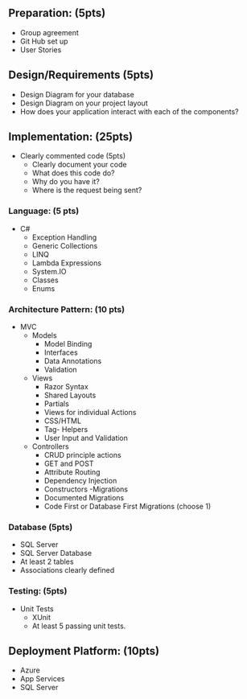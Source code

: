 ## Preparation: (5pts)
- Group agreement
- Git Hub set up
- User Stories 

## Design/Requirements (5pts)
- Design Diagram for your database
- Design Diagram on your project layout
- How does your application interact with each of the components?

## Implementation: (25pts)
- Clearly commented code (5pts)
	- Clearly document your code
	- What does this code do?
	- Why do you have it?
	- Where is the request being sent?
###	Language: (5 pts)
- C#
	- Exception Handling
	- Generic Collections
	- LINQ
	- Lambda Expressions
	- System.IO
	- Classes
	- Enums

### Architecture Pattern: (10 pts)
- MVC
	- Models
		- Model Binding
		- Interfaces
		- Data Annotations
		- Validation
	- Views 
		- Razor Syntax
		- Shared Layouts
		- Partials
		- Views for individual Actions
		- CSS/HTML
		- Tag- Helpers
		- User Input and Validation
	- Controllers
		- CRUD principle actions
		- GET and POST
		- Attribute Routing
		- Dependency Injection
		- Constructors
	-Migrations
		- Documented Migrations
		- Code First or Database First Migrations (choose 1)

### Database (5pts)
- SQL Server
- SQL Server Database
- At least 2 tables
- Associations clearly defined

### Testing: (5pts)
- Unit Tests
	- XUnit
	- At least 5 passing unit tests.

## Deployment Platform: (10pts)
- Azure
- App Services
- SQL Server
